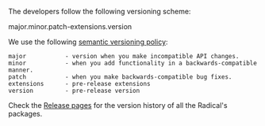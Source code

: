 The developers follow the following versioning scheme:

major.minor.patch-extensions.version

We use the following [semantic versioning policy](http://semver.org/):

    major           - version when you make incompatible API changes.
    minor           - when you add functionality in a backwards-compatible manner.
    patch           - when you make backwards-compatible bug fixes.
    extensions      - pre-release extensions
    version         - pre-release version

Check the [Release pages](https://github.com/RadicalFx/radical/releases) for the version history of all the Radical's packages.